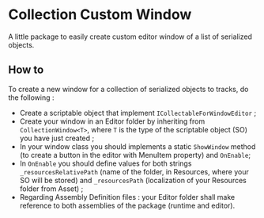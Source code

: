 # Collection Custom Window

A little package to easily create custom editor window of a list of serialized objects.

## How to

To create a new window for a collection of serialized objects to tracks, do the following : 
- Create a scriptable object that implement `ICollectableForWindowEditor` ;
- Create your window in an Editor folder by inheriting from `CollectionWindow<T>`, where `T` is the type of the scriptable object (SO) you have just created ;
- In your window class you should implements a static `ShowWindow` method (to create a button in the editor with MenuItem property) and `OnEnable`;
- In `OnEnable` you should define values for both strings `_resourcesRelativePath` (name of the folder, in Resources, where your SO will be stored) and `_resourcesPath` (localization of your Resources folder from Asset) ;
- Regarding Assembly Definition files : your Editor folder shall make reference to both assemblies of the package (runtime and editor).
